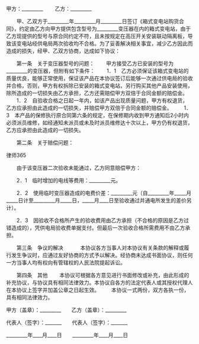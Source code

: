 
 甲方：_________
　　乙方：_________


　　甲、乙双方于_________年_________月_________日签订《箱式变电站购货合同》，约定由乙方向甲方提供包含型号为_________变压器在内的箱式变电站，由于乙方现提供的型号与原合同约定不符，且未按规定在高压开关安装联动隔离板，导致该变电站经供电局两次验收均不合格。为了妥善解决相关事宜，减少乙方因此而造成的损失，经甲、乙双方协商，达成如下协议：


　　第一条　关于变压器型号的问题：
　　甲方接受乙方已安装的型号为_________的变压器，但附有如下条件： 
　　1．1　乙方必须保证该箱式变电站的质量优良，能够正常使用，保证该产品在本协议签订后能够一次通过供电局的验收并合格，否则，甲方有权拆除已安装的箱式变电站，另行购买其他产品安装使用，除所造成的一切损失由乙方承担，乙方还需赔偿甲方双倍于合同金额的赔偿金。
　　1．2　自验收合格之日起一年内，如该产品出现质量问题，甲方有权退货，乙方应承担由此造成的一切损失，并赔偿甲方双倍于合同金额的赔偿金。
　　1．3　本产品的保修执行原合同第六条的规定，在保修期内收到甲方通知后2小时内必须派员维修，如经通知未派员或未及时派员维修达十次以上，甲方仍有权退货，乙方应承担由此造成的一切损失。


　　第二条　关于赔偿问题：




 
律师365






　　由于该变压器二次验收未能通过，乙方同意赔偿甲方：

　　2．1　临时增加的电线等费用：_________元。

　　2．2　使用临时变压器造成的电费价差：_________元（自_________年_____月_____日计至_________月_____日，_____月____日至验收通过并通电所发生的差价另计）。

　　2．3　因验收不合格所产生的验收费用由乙方承担（不合格的原因是乙方过错造成的），凭供电局验收费单据支付。但最后一次验收合格所需费用不由乙方承担。




　　第三条　争议的解决　 
　　本协议各方当事人对本协议有关条款的解释或履行发生争议时，应通过友好协商的方式予以解决。经协商未达成书面协议，则任何一方当事人均有权向有管辖权的人民法院提起诉讼。


　　第四条　其他
　　本协议可根据各方意见进行书面修改或补充，由此形成的补充协议，与协议具有相同法律效力。本协议自各方的法定代表人或其授权代理人在本协议上签字并加盖公章之日起生效。
　　本协议一式两份，双方各执一份，具有相同法律效力。


 



 甲方（盖章）：_________　　乙方（盖章）：_________
 
代表人（签字）：_______　　代表人（签字）：_______
 
_________年____月____日　　_________年____月____日
 

 
 

 
 
 
  
 
  
 
   


   
 

   


   


   
 
 
  
 
 
 

